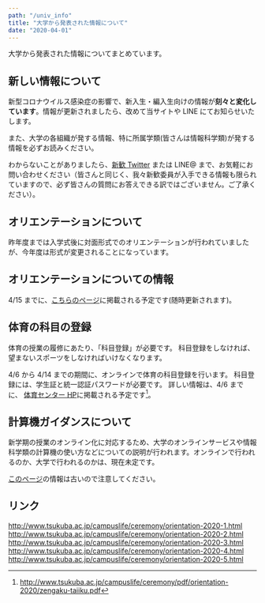 ```yaml
---
path: "/univ_info"
title: "大学から発表された情報について"
date: "2020-04-01"
---
```


大学から発表された情報についてまとめています。

## 新しい情報について

新型コロナウイルス感染症の影響で、新入生・編入生向けの情報が**刻々と変化しています**。情報が更新されましたら、改めて当サイトや LINE にてお知らせいたします。

また、大学の各組織が発する情報、特に所属学類(皆さんは情報科学類)が発する情報を必ずお読みください。

わからないことがありましたら、[新歓 Twitter](https://twitter.com/2020coins) または LINE@ まで、お気軽にお問い合わせください（皆さんと同じく、我々新歓委員が入手できる情報も限られていますので、必ず皆さんの質問にお答えできる訳ではございません。ご了承ください）。

## オリエンテーションについて

昨年度までは入学式後に対面形式でのオリエンテーションが行われていましたが、今年度は形式が変更されることになっています。

## オリエンテーションについての情報

4/15 までに、[こちらのページ](http://www.tsukuba.ac.jp/campuslife/ceremony/orientation-2020-4.html)に掲載される予定です(随時更新されます)。

## 体育の科目の登録

体育の授業の履修にあたり、「科目登録」が必要です。
科目登録をしなければ、望まないスポーツをしなければいけなくなります。

4/6 から 4/14 までの期間に、オンラインで体育の科目登録を行います。
科目登録には、学生証と統一認証パスワードが必要です。
詳しい情報は、4/6 までに、 [体育センター HP](http://www.tsukuba.ac.jp/campuslife/ceremony/orientation-2020-4.html)に掲載される予定です[^1]。

[^1]: http://www.tsukuba.ac.jp/campuslife/ceremony/pdf/orientation-2020/zengaku-taiiku.pdf

## 計算機ガイダンスについて

新学期の授業のオンライン化に対応するため、大学のオンラインサービスや情報科学類の計算機の使い方などについての説明が行われます。オンラインで行われるのか、大学で行われるのかは、現在未定です。

[このページ](https://www.coins.tsukuba.ac.jp/enrolled_student/freshman2020/#20200325)の情報は古いので注意してください。

## リンク

http://www.tsukuba.ac.jp/campuslife/ceremony/orientation-2020-1.html
http://www.tsukuba.ac.jp/campuslife/ceremony/orientation-2020-2.html
http://www.tsukuba.ac.jp/campuslife/ceremony/orientation-2020-3.html
http://www.tsukuba.ac.jp/campuslife/ceremony/orientation-2020-4.html
http://www.tsukuba.ac.jp/campuslife/ceremony/orientation-2020-5.html
